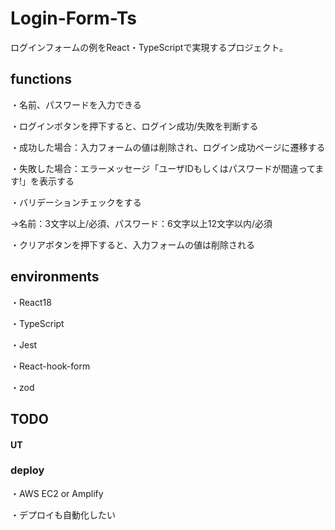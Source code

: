 # Login-Form-Ts
ログインフォームの例をReact・TypeScriptで実現するプロジェクト。

## functions
・名前、パスワードを入力できる

・ログインボタンを押下すると、ログイン成功/失敗を判断する

・成功した場合：入力フォームの値は削除され、ログイン成功ページに遷移する

・失敗した場合：エラーメッセージ「ユーザIDもしくはパスワードが間違ってます!」を表示する

・バリデーションチェックをする

 →名前：3文字以上/必須、パスワード：6文字以上12文字以内/必須

・クリアボタンを押下すると、入力フォームの値は削除される

## environments
・React18

・TypeScript

・Jest

・React-hook-form

・zod

## TODO
#### UT

### deploy
・AWS EC2 or Amplify

・デプロイも自動化したい
